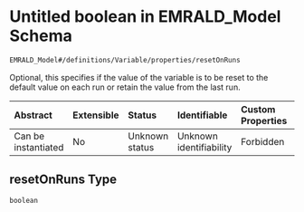 # Untitled boolean in EMRALD\_Model Schema

```txt
EMRALD_Model#/definitions/Variable/properties/resetOnRuns
```

Optional, this specifies if the value of the variable is to be reset to the default value on each run or retain the value from the last run.

| Abstract            | Extensible | Status         | Identifiable            | Custom Properties | Additional Properties | Access Restrictions | Defined In                                                                                    |
| :------------------ | :--------- | :------------- | :---------------------- | :---------------- | :-------------------- | :------------------ | :-------------------------------------------------------------------------------------------- |
| Can be instantiated | No         | Unknown status | Unknown identifiability | Forbidden         | Allowed               | none                | [EMRALD\_JsonSchemaV3\_0.json\*](../../out/EMRALD_JsonSchemaV3_0.json "open original schema") |

## resetOnRuns Type

`boolean`
